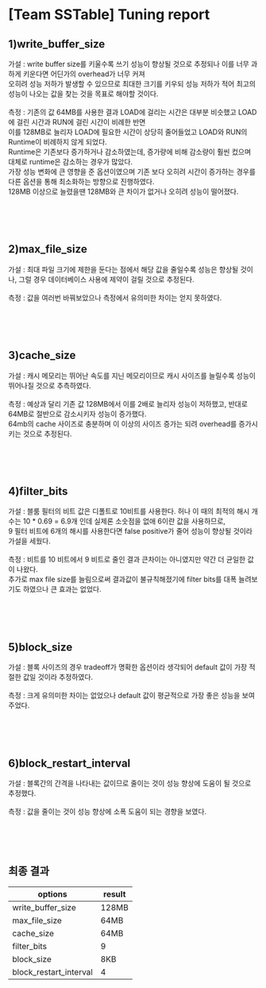 # [Team SSTable] Tuning report  

## 1)write_buffer_size  
가설 : write buffer size를 키울수록 쓰기 성능이 향상될 것으로 추정되나 이를 너무 과하게 키운다면 어딘가의 overhead가 너무 커져 <br/>
오히려 성능 저하가 발생할 수 있으므로 최대한 크기를 키우되 성능 저하가 적어 최고의 성능이 나오는 값을 찾는 것을 목표로 해야할 것이다.<br/>
<br/>
측정 : 기존의 값 64MB를 사용한 결과 LOAD에 걸리는 시간은 대부분 비슷했고 LOAD에 걸린 시간과 RUN에 걸린 시간이 비례한 반면<br/>
이를 128MB로 늘리자 LOAD에 필요한 시간이 상당히 줄어들었고 LOAD와 RUN의 Runtime이 비례하지 않게 되었다.<br/>
Runtime은 기존보다 증가하거나 감소하였는데, 증가량에 비해 감소량이 훨씬 컸으며 대체로 runtime은 감소하는 경우가 많았다.<br/>
가장 성능 변화에 큰 영향을 준 옵션이였으며 기존 보다 오히려 시간이 증가하는 경우를 다른 옵션을 통해 최소화하는 방향으로 진행하였다.<br/>
128MB 이상으로 늘렸을땐 128MB와 큰 차이가 없거나 오히려 성능이 떨어졌다.<br/>

<br/><br/><br/>

## 2)max_file_size  
가설 : 최대 파일 크기에 제한을 둔다는 점에서 해당 값을 줄일수록 성능은 향상될 것이나, 그럴 경우 데이터베이스 사용에 제약이 걸릴 것으로 추정된다.<br/>
<br/>
측정 : 값을 여러번 바꿔보았으나 측정에서 유의미한 차이는 얻지 못하였다.<br/>

<br/><br/><br/>

## 3)cache_size  
가설 : 캐시 메모리는 뛰어난 속도를 지닌 메모리이므로 캐시 사이즈를 늘릴수록 성능이 뛰어나질 것으로 추측하였다.<br/>
<br/>
측정 : 예상과 달리 기존 값 128MB에서 이를 2배로 늘리자 성능이 저하했고, 반대로 64MB로 절반으로 감소시키자 성능이 증가했다.<br/>
64mb의 cache 사이즈로 충분하며 이 이상의 사이즈 증가는 되려 overhead를 증가시키는 것으로 추정된다.<br/>

<br/><br/><br/>

## 4)filter_bits  
가설 : 블룸 필터의 비트 값은 디폴트로 10비트를 사용한다. 허나 이 때의 최적의 해시 개수는 10 * 0.69 = 6.9개 인데 실제론 소숫점을 없애 6이란 값을 사용하므로,<br/>
9 필터 비트에 6개의 해시를 사용한다면 false positive가 줄어 성능이 향상될 것이라 가설을 세웠다.<br/>
<br/>
측정 : 비트를 10 비트에서 9 비트로 줄인 결과 큰차이는 아니였지만 약간 더 균일한 값이 나왔다.<br/>
추가로 max file size를 늘림으로써 결과값이 불규칙해졌기에 filter bits를 대폭 늘려보기도 하였으나 큰 효과는 없었다.<br/>

<br/><br/><br/>

## 5)block_size  
가설 : 블록 사이즈의 경우 tradeoff가 명확한 옵션이라 생각되어 default 값이 가장 적절한 값일 것이라 추정하였다.<br/>
<br/>
측정 : 크게 유의미한 차이는 없었으나 default 값이 평균적으로 가장 좋은 성능을 보여주었다.<br/>

<br/><br/><br/>

## 6)block_restart_interval  
가설 : 블록간의 간격을 나타내는 값이므로 줄이는 것이 성능 향상에 도움이 될 것으로 추정했다.<br/>
<br/>
측정 : 값을 줄이는 것이 성능 향상에 소폭 도움이 되는 경향을 보였다.<br/>

<br/><br/><br/>
## 최종 결과
|options|result|
|---|---|
|write_buffer_size|128MB|
|max_file_size|64MB|
|cache_size|64MB|
|filter_bits|9|
|block_size|8KB|
|block_restart_interval|4|
